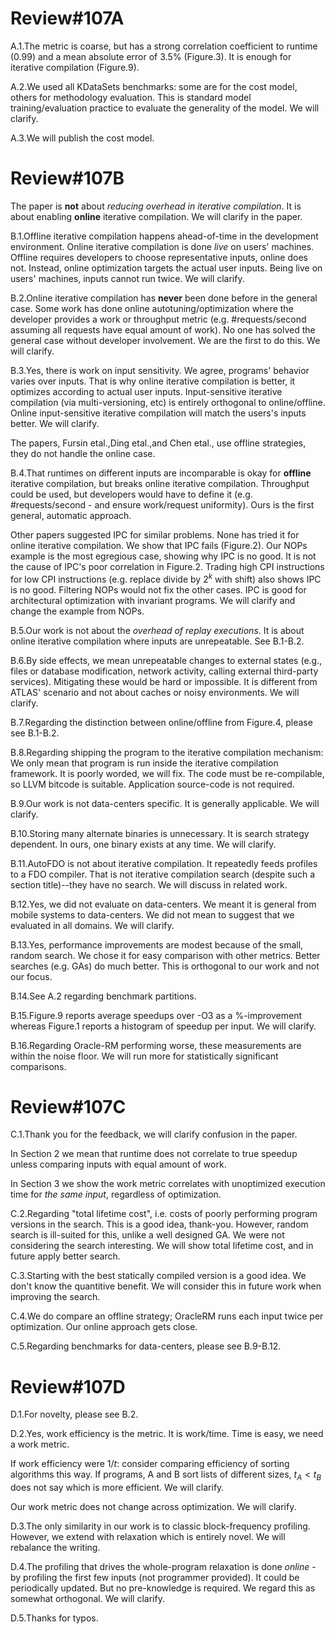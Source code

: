 # Review#107A
A.1.The metric is coarse, but has a strong correlation coefficient to runtime (0.99) and a mean absolute error of 3.5% (Figure.3). It is enough for iterative compilation (Figure.9).

A.2.We used all KDataSets benchmarks: some are for the cost model, others for methodology evaluation. This is standard model
training/evaluation practice to evaluate the generality of the model. We will clarify.

A.3.We will publish the cost model.

# Review#107B

The paper is **not** about *reducing overhead in iterative compilation*. It is about enabling **online** iterative compilation. We will clarify in the paper.

B.1.Offline iterative compilation happens ahead-of-time in the development environment. Online iterative compilation is done *live* on users' machines. Offline requires developers to choose representative inputs, online does not. Instead, online optimization targets the actual user inputs. Being live on users' machines, inputs cannot run twice. We will clarify.

B.2.Online iterative compilation has **never** been done before in the general case. Some work has done online autotuning/optimization where the developer provides a work or throughput metric (e.g. #requests/second assuming all requests have equal amount of work). No one has solved the general case without developer involvement. We are the first to do this. We will clarify.

B.3.Yes, there is work on input sensitivity. We agree, programs' behavior varies over inputs. That is why online iterative compilation is better, it optimizes according to actual user inputs. Input-sensitive iterative compilation (via multi-versioning, etc) is entirely orthogonal to online/offline. Online input-sensitive iterative compilation will match the users's inputs better. We will clarify.

The papers, Fursin etal.,Ding etal.,and Chen etal., use offline strategies, they do not handle the online case.

B.4.That runtimes on different inputs are incomparable is okay for **offline** iterative compilation, but breaks online iterative compilation. Throughput could be used, but developers would have to define it (e.g. #requests/second - and ensure work/request uniformity). Ours is the first general, automatic approach.

Other papers suggested IPC for similar problems. None has tried it for online iterative compilation. We show that IPC fails (Figure.2). Our NOPs example is the most egregious case, showing why IPC is no good. It is not the cause of IPC's poor correlation in Figure.2. Trading high CPI instructions for low CPI instructions (e.g. replace divide by $2^k$ with shift) also shows IPC is no good. Filtering NOPs would not fix the other cases. IPC is good for architectural optimization with invariant programs. We will clarify and change the example from NOPs.

B.5.Our work is not about the *overhead of replay executions*. It is about online iterative compilation where inputs are unrepeatable. See B.1-B.2.

B.6.By side effects, we mean unrepeatable changes to external states (e.g., files or database modification, network activity, calling external third-party services). Mitigating these would be hard or impossible. It is different from ATLAS' scenario and not about caches or noisy environments. We will clarify.

B.7.Regarding the distinction between online/offline from Figure.4, please see B.1-B.2.

B.8.Regarding shipping the program to the iterative compilation mechanism: We only mean that program is run inside the iterative compilation framework. It is poorly worded, we will fix. The code must be re-compilable, so LLVM bitcode is suitable. Application source-code is not required. 

B.9.Our work is not data-centers specific. It is generally applicable. We will clarify.

B.10.Storing many alternate binaries is unnecessary. It is search strategy dependent. In ours, one binary exists at any time. We will clarify.
    
B.11.AutoFDO is not about iterative compilation. It repeatedly feeds profiles to a FDO compiler. That is not iterative compilation search (despite such a section title)--they have no search. We will discuss in related work.

B.12.Yes, we did not evaluate on data-centers. We meant it is general from mobile systems to data-centers. We did not mean to suggest that we evaluated in all domains. We will clarify.

B.13.Yes, performance improvements are modest because of the small, random search. We chose it for easy comparison with other metrics. Better searches (e.g. GAs) do much better. This is orthogonal to our work and not our focus.

B.14.See A.2 regarding benchmark partitions. 

B.15.Figure.9 reports average speedups over -O3 as a %-improvement whereas Figure.1 reports a histogram of speedup per input. We will clarify.

B.16.Regarding Oracle-RM performing worse, these measurements are within the noise floor.  We will run more for statistically significant comparisons.


# Review#107C

C.1.Thank you for the feedback, we will clarify confusion in the paper.

In Section 2 we mean that runtime does not correlate to true speedup unless comparing inputs with equal amount of work.

In Section 3 we show the work metric correlates with unoptimized execution time for *the same input*, regardless of optimization.

C.2.Regarding "total lifetime cost", i.e. costs of poorly performing program versions in the search. This is a good idea, thank-you. However, random search is ill-suited for this, unlike a well designed GA. We were not considering the search interesting. We will show total lifetime cost, and in future apply better search.

C.3.Starting with the best statically compiled version is a good idea. We don't know the quantitive benefit. We will consider this in future work when improving the search.

C.4.We do compare an offline strategy; OracleRM runs each input twice per optimization. Our online approach gets close.

C.5.Regarding benchmarks for data-centers, please see B.9-B.12.

# Review#107D

D.1.For novelty, please see B.2.

D.2.Yes, work efficiency is the metric. It is work/time. Time is easy, we need a work metric.

If work efficiency were $1/t$: consider comparing efficiency of sorting algorithms this way. If programs, A and B sort lists of different sizes, $t_A<t_B$ does not say which is more efficient. We will clarify.

Our work metric does not change across optimization. We will clarify.

D.3.The only similarity in our work is to classic block-frequency profiling. However, we extend with relaxation which is entirely novel. We will rebalance the writing.

D.4.The profiling that drives the whole-program relaxation is done *online* - by profiling the first few inputs (not programmer provided). It could be periodically updated. But no pre-knowledge is required. We regard this as somewhat orthogonal. We will clarify.

D.5.Thanks for typos.
